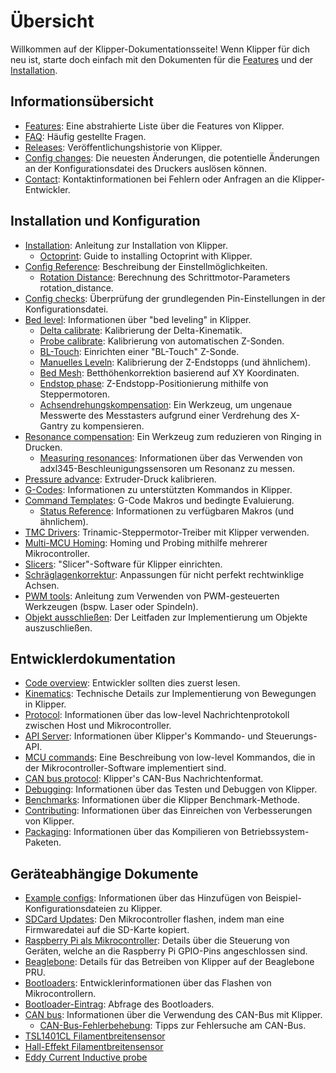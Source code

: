 # Übersicht

Willkommen auf der Klipper-Dokumentationsseite! Wenn Klipper für dich neu ist, starte doch einfach mit den Dokumenten für die [Features](Features.md) und der [Installation](Installation.md).

## Informationsübersicht

- [Features](Features.md): Eine abstrahierte Liste über die Features von Klipper.
- [FAQ](FAQ.md): Häufig gestellte Fragen.
- [Releases](Releases.md): Veröffentlichungshistorie von Klipper.
- [Config changes](Config_Changes.md): Die neuesten Änderungen, die potentielle Änderungen an der Konfigurationsdatei des Druckers auslösen können.
- [Contact](Contact.md): Kontaktinformationen bei Fehlern oder Anfragen an die Klipper-Entwickler.

## Installation und Konfiguration

- [Installation](Installation.md): Anleitung zur Installation von Klipper.
   - [Octoprint](OctoPrint.md): Guide to installing Octoprint with Klipper.
- [Config Reference](Config_Reference.md): Beschreibung der Einstellmöglichkeiten.
   - [Rotation Distance](Rotation_Distance.md): Berechnung des Schrittmotor-Parameters rotation_distance.
- [Config checks](Config_checks.md): Überprüfung der grundlegenden Pin-Einstellungen in der Konfigurationsdatei.
- [Bed level](Bed_Level.md): Informationen über "bed leveling" in Klipper.
   - [Delta calibrate](Delta_Calibrate.md): Kalibrierung der Delta-Kinematik.
   - [Probe calibrate](Probe_Calibrate.md): Kalibrierung von automatischen Z-Sonden.
   - [BL-Touch](BLTouch.md): Einrichten einer "BL-Touch" Z-Sonde.
   - [Manuelles Leveln](Manual_Level.md): Kalibrierung der Z-Endstopps (und ähnlichem).
   - [Bed Mesh](Bed_Mesh.md): Betthöhenkorrektion basierend auf XY Koordinaten.
   - [Endstop phase](Endstop_Phase.md): Z-Endstopp-Positionierung mithilfe von Steppermotoren.
   - [Achsendrehungskompensation](Axis_Twist_Compensation.md): Ein Werkzeug, um ungenaue Messwerte des Messtasters aufgrund einer Verdrehung des X-Gantry zu kompensieren.
- [Resonance compensation](Resonance_Compensation.md): Ein Werkzeug zum reduzieren von Ringing in Drucken.
   - [Measuring resonances](Measuring_Resonances.md): Informationen über das Verwenden von adxl345-Beschleunigungssensoren um Resonanz zu messen.
- [Pressure advance](Pressure_Advance.md): Extruder-Druck kalibrieren.
- [G-Codes](G-Codes.md): Informationen zu unterstützten Kommandos in Klipper.
- [Command Templates](Command_Templates.md): G-Code Makros und bedingte Evaluierung.
   - [Status Reference](Status_Reference.md): Informationen zu verfügbaren Makros (und ähnlichem).
- [TMC Drivers](TMC_Drivers.md): Trinamic-Steppermotor-Treiber mit Klipper verwenden.
- [Multi-MCU Homing](Multi_MCU_Homing.md): Homing und Probing mithilfe mehrerer Mikrocontroller.
- [Slicers](Slicers.md): "Slicer"-Software für Klipper einrichten.
- [Schräglagenkorrektur](Skew_Correction.md): Anpassungen für nicht perfekt rechtwinklige Achsen.
- [PWM tools](Using_PWM_Tools.md): Anleitung zum Verwenden von PWM-gesteuerten Werkzeugen (bspw. Laser oder Spindeln).
- [Objekt ausschließen](Exclude_Object.md): Der Leitfaden zur Implementierung um Objekte auszuschließen.

## Entwicklerdokumentation

- [Code overview](Code_Overview.md): Entwickler sollten dies zuerst lesen.
- [Kinematics](Kinematics.md): Technische Details zur Implementierung von Bewegungen in Klipper.
- [Protocol](Protocol.md): Informationen über das low-level Nachrichtenprotokoll zwischen Host und Mikrocontroller.
- [API Server](API_Server.md): Informationen über Klipper's Kommando- und Steuerungs-API.
- [MCU commands](MCU_Commands.md): Eine Beschreibung von low-level Kommandos, die in der Mikrocontroller-Software implementiert sind.
- [CAN bus protocol](CANBUS_protocol.md): Klipper's CAN-Bus Nachrichtenformat.
- [Debugging](Debugging.md): Informationen über das Testen und Debuggen von Klipper.
- [Benchmarks](Benchmarks.md): Informationen über die Klipper Benchmark-Methode.
- [Contributing](CONTRIBUTING.md): Informationen über das Einreichen von Verbesserungen von Klipper.
- [Packaging](Packaging.md): Informationen über das Kompilieren von Betriebssystem-Paketen.

## Geräteabhängige Dokumente

- [Example configs](Example_Configs.md): Informationen über das Hinzufügen von Beispiel-Konfigurationsdateien zu Klipper.
- [SDCard Updates](SDCard_Updates.md): Den Mikrocontroller flashen, indem man eine Firmwaredatei auf die SD-Karte kopiert.
- [Raspberry Pi als Mikrocontroller](RPi_microcontroller.md): Details über die Steuerung von Geräten, welche an die Raspberry Pi GPIO-Pins angeschlossen sind.
- [Beaglebone](Beaglebone.md): Details für das Betreiben von Klipper auf der Beaglebone PRU.
- [Bootloaders](Bootloaders.md): Entwicklerinformationen über das Flashen von Mikrocontrollern.
- [Bootloader-Eintrag](Bootloader_Entry.md): Abfrage des Bootloaders.
- [CAN bus](CANBUS.md): Informationen über die Verwendung des CAN-Bus mit Klipper.
   - [CAN-Bus-Fehlerbehebung](CANBUS_Troubleshooting.md): Tipps zur Fehlersuche am CAN-Bus.
- [TSL1401CL Filamentbreitensensor](TSL1401CL_Filament_Width_Sensor.md)
- [Hall-Effekt Filamentbreitensensor](Hall_Filament_Width_Sensor.md)
- [Eddy Current Inductive probe](Eddy_Probe.md)

